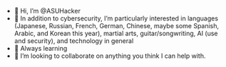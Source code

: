 - 👋 Hi, I’m @ASUHacker
- 👀 In addition to cybersecurity, I’m particularly interested in languages (Japanese, Russian, French, German, Chinese, maybe some Spanish, Arabic, and Korean this year), martial arts, guitar/songwriting, AI (use and security), and technology in general
- 🌱 Always learning
- 💞️ I’m looking to collaborate on anything you think I can help with.


<!---
ASUHacker/ASUHacker is a ✨ special ✨ repository because its `README.md` (this file) appears on your GitHub profile.
You can click the Preview link to take a look at your changes.
--->
